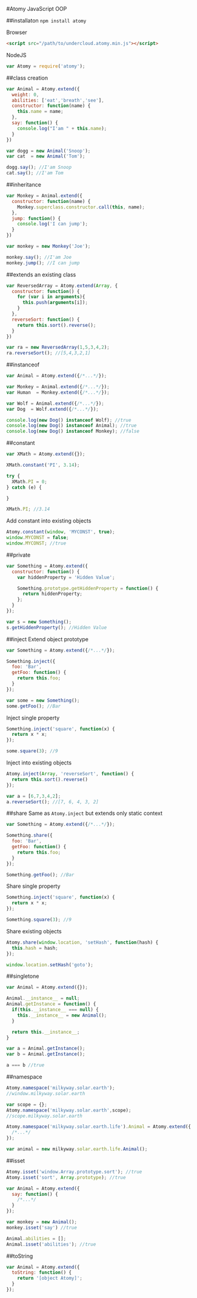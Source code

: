 #Atomy
JavaScript OOP

##installaton
`npm install atomy`

Browser
```html
<script src="/path/to/undercloud.atomy.min.js"></script>
```

NodeJS
```js
var Atomy = require('atomy');
```

##class creation
```js
var Animal = Atomy.extend({
  weight: 0,
  abilities: ['eat','breath','see'],
  constructor: function(name) {
    this.name = name;
  },
  say: function() {
    console.log("I'am " + this.name);
  }
})

var dogg = new Animal('Snoop');
var cat  = new Animal('Tom');

dogg.say(); //I'am Snoop
cat.say(); //I'am Tom
```

##inheritance
```js
var Monkey = Animal.extend({
  constructor: function(name) {
    Monkey.superclass.constructor.call(this, name);
  },
  jump: function() {
    console.log('I can jump');
  }
})

var monkey = new Monkey('Joe');

monkey.say(); //I'am Joe
monkey.jump(); //I can jump
```

##extends an existing class
```js
var ReversedArray = Atomy.extend(Array, {
  constructor: function() {
    for (var i in arguments){
      this.push(arguments[i]);
    }
  },
  reverseSort: function() {
    return this.sort().reverse();
  }
})

var ra = new ReversedArray(1,5,3,4,2);
ra.reverseSort(); //[5,4,3,2,1]
```

##instanceof
```js
var Animal = Atomy.extend({/*...*/});

var Monkey = Animal.extend({/*...*/});
var Human  = Monkey.extend({/*...*/});

var Wolf = Animal.extend({/*...*/});
var Dog  = Wolf.extend({/*...*/});

console.log(new Dog() instanceof Wolf); //true
console.log(new Dog() instanceof Animal); //true
console.log(new Dog() instanceof Monkey); //false
```

##constant
```js
var XMath = Atomy.extend({});

XMath.constant('PI', 3.14);

try {
  XMath.PI = 0;
} catch (e) {

}

XMath.PI; //3.14
```
Add constant into existing objects
```js
Atomy.constant(window, 'MYCONST', true);
window.MYCONST = false;
window.MYCONST; //true
```

##private
```js
var Something = Atomy.extend({
  constructor: function() {
    var hiddenProperty = 'Hidden Value';

    Something.prototype.getHiddenProperty = function() {
      return hiddenProperty;
    };
  }
});

var s = new Something();
s.getHiddenProperty(); //Hidden Value
```

##inject
Extend object prototype
```js
var Something = Atomy.extend({/*...*/});

Something.inject({
  foo: 'Bar',
  getFoo: function() {
    return this.foo;
  }
});

var some = new Something();
some.getFoo(); //Bar
```
Inject single property
```js
Something.inject('square', function(x) {
  return x * x;
});

some.square(3); //9
```
Inject into existing objects
```js
Atomy.inject(Array, 'reverseSort', function() {
  return this.sort().reverse()
});

var a = [6,7,3,4,2];
a.reverseSort(); //[7, 6, 4, 3, 2]
```

##share
Same as `Atomy.inject` but extends only static context
```js
var Something = Atomy.extend({/*...*/});

Something.share({
  foo: 'Bar',
  getFoo: function() {
    return this.foo;
  }
});

Something.getFoo(); //Bar
```
Share single property
```js
Something.inject('square', function(x) {
  return x * x;
});

Something.square(3); //9
```
Share existing objects
```js
Atomy.share(window.location, 'setHash', function(hash) {
  this.hash = hash;
});

window.location.setHash('goto');
```

##singletone
```js
var Animal = Atomy.extend({});

Animal.__instance__ = null;
Animal.getInstance = function() {
  if(this.__instance__ === null) {
    this.__instance__ = new Animal();
  }

  return this.__instance__;
}

var a = Animal.getInstance();
var b = Animal.getInstance();

a === b //true
```

##namespace
```js
Atomy.namespace('milkyway.solar.earth');
//window.milkyway.solar.earth

var scope = {};
Atomy.namespace('milkyway.solar.earth',scope);
//scope.milkyway.solar.earth

Atomy.namespace('milkyway.solar.earth.life').Animal = Atomy.extend({
  /*...*/
});

var animal = new milkyway.solar.earth.life.Animal();
```

##isset
```js
Atomy.isset('window.Array.prototype.sort'); //true
Atomy.isset('sort', Array.prototype); //true

var Animal = Atomy.extend({
  say: function() {
    /*...*/
  }
});

var monkey = new Animal();
monkey.isset('say') //true

Animal.abilities = []; 
Animal.isset('abilities'); //true
```

##toString
```js
var Animal = Atomy.extend({
  toString: function() {
    return '[object Atomy]';
  }
});
```
